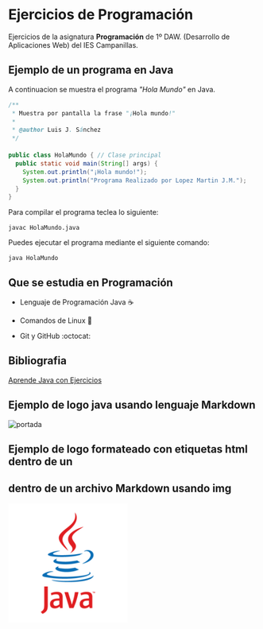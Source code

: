 # Ejercicios de Programación

Ejercicios de la asignatura **Programación** de 1º DAW.
(Desarrollo de Aplicaciones Web) del IES Campanillas.

## Ejemplo de un programa en Java

A continuacion se muestra el programa *"Hola Mundo"* en Java.

```java
/**
 * Muestra por pantalla la frase "¡Hola mundo!"
 *
 * @author Luis J. Sánchez
 */

public class HolaMundo { // Clase principal
  public static void main(String[] args) {
    System.out.println("¡Hola mundo!");
    System.out.println("Programa Realizado por Lopez Martin J.M.");
  }
}
```

Para compilar el programa teclea lo siguiente:

```console
javac HolaMundo.java
```

Puedes ejecutar el programa mediante el siguiente comando:

```console
java HolaMundo
```

## Que se estudia en Programación

* Lenguaje de Programación Java  :coffee:

* Comandos de Linux  :penguin:

* Git y GitHub  :octocat:

## Bibliografia

[Aprende Java con Ejercicios](https:/leanpub.com/aprendejava)

## Ejemplo de logo java usando lenguaje Markdown

![portada](https://images.sftcdn.net/images/t_optimized,f_auto/p/2f4c04f4-96d0-11e6-9830-00163ed833e7/3163796423/java-runtime-environment-screenshot.png)

## Ejemplo de logo formateado con etiquetas html dentro de un 
## dentro de un archivo Markdown usando img

<img src="imagenes/aprendejava.png" width="240px">



